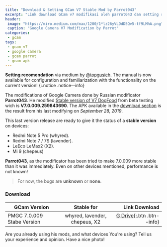 ```yaml
---
title: "Download & Setting GCam V7 Stable Mod by Parrot043"
excerpt: "Link download GCam v7 modifikasi oleh parrot043 dan setting rekomendasi"
header:
 image: "https://miro.medium.com/max/1200/1*lz26yVLDdDSQv5-tf9LMhA.png"
 caption: "Google Camera V7 Modification by Parrot"
categories:
 - gcam
tags:
 - gcam v7
 - google camera
 - gcam parrot
 - gcam apk
---
```

**Setting recomendation** via medium by [@topgusich](https://medium.com/@topgusich/7-0-настройки-google-camera-67efb4707705). The manual is now available for configuration and familiarization with the functionality on the current version!
{:.notice .notice--info}

The modifications of Google Camera done by Russian modificator **Parrot043**. He modified [Stable version of V7 DogFood](https://mi.knoacc.org/GCam-7-apk-and-magisk-module-needed) from beta testing wich is **V7.0.009.259843690**. The APK available in the [download section](#download) is the result from his last modifying on _September 28, 2019_.

This last version release are ready to give it the status of a **stable version** on devices:
- Redmi Note 5 Pro (whyred).
- Redmi Note 7 / 7S (lavender).
- LeEco LeMax2 (X2).
- Mi 9 (chepeus)

**Parrot043**, as the modificator has been tried to make 7.0.009 more stable than it was immediately. Even on other devices mentioned, performance is not known!

> For now, the bugs are **unknown** or **none**.

### Download

|GCam Version|Stable for|Link Download|
|---|:---:|---:|
|PMGC 7.0.009 Stabe Version|whyred, lavender, chepeus, X2|[G Drive](https://mi.knoacc.org/dl/drive?id=11NNTLaARRjInBq_bAEHzlfcJZdyA-BcU&size=96MB&name=PMGC_7.0.009_StableVersion_V7.apk){:.btn .btn--info}|

Are you already using his mods, and what devices You're using? Tell us your experience and opinion. Have a nice photo!
